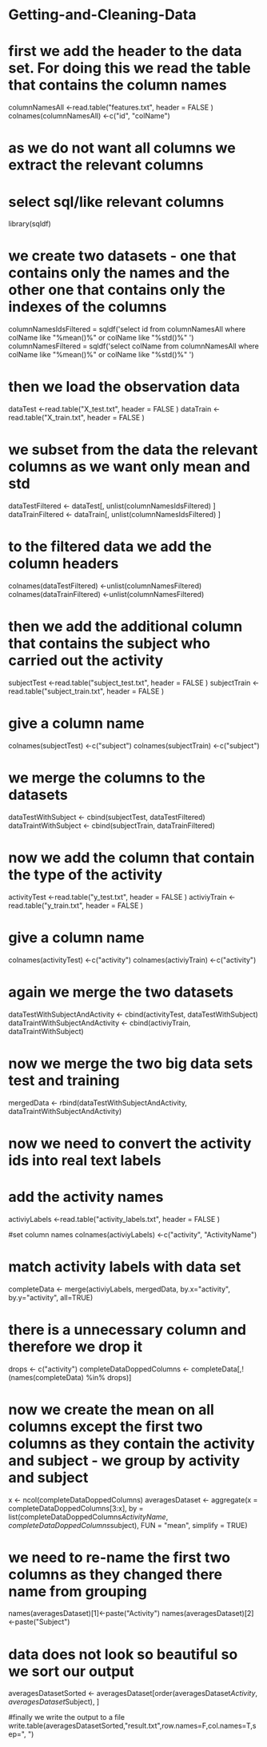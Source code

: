 Getting-and-Cleaning-Data
=========================





# first we add the header to the data set. For doing this we read the table that contains the column names

columnNamesAll <-read.table("features.txt", header = FALSE )
colnames(columnNamesAll) <-c("id", "colName")

# as we do not want all columns we extract the relevant columns
# select sql/like relevant columns

library(sqldf) 

# we create two datasets - one that contains only the names and the other one that contains only the indexes of the columns
columnNamesIdsFiltered = sqldf('select id from columnNamesAll where colName like "%mean()%" or colName like "%std()%" ')
columnNamesFiltered = sqldf('select colName from columnNamesAll where colName like "%mean()%" or colName like "%std()%" ')

# then we load the observation data
dataTest <-read.table("X_test.txt", header = FALSE )
dataTrain <-read.table("X_train.txt", header = FALSE )

# we subset from the data the relevant columns as we want only mean and std
dataTestFiltered <- dataTest[, unlist(columnNamesIdsFiltered) ]
dataTrainFiltered <- dataTrain[, unlist(columnNamesIdsFiltered) ]

# to the filtered data we add the column headers
colnames(dataTestFiltered) <-unlist(columnNamesFiltered)
colnames(dataTrainFiltered) <-unlist(columnNamesFiltered)

# then we add the additional column that contains the subject who carried out the activity
subjectTest <-read.table("subject_test.txt", header = FALSE )
subjectTrain <-read.table("subject_train.txt", header = FALSE )

# give a column name
colnames(subjectTest) <-c("subject")
colnames(subjectTrain) <-c("subject")


# we merge the columns to the datasets
dataTestWithSubject <-  cbind(subjectTest, dataTestFiltered) 
dataTraintWithSubject <-  cbind(subjectTrain, dataTrainFiltered) 

# now we add the column that contain the type of the activity
activityTest <-read.table("y_test.txt", header = FALSE )
activiyTrain <-read.table("y_train.txt", header = FALSE )

# give a column name
colnames(activityTest) <-c("activity")
colnames(activiyTrain) <-c("activity")

# again we merge the two datasets
dataTestWithSubjectAndActivity <-  cbind(activityTest, dataTestWithSubject) 
dataTraintWithSubjectAndActivity <-  cbind(activiyTrain, dataTraintWithSubject) 

# now we merge the two big data sets test and training
mergedData <- rbind(dataTestWithSubjectAndActivity, dataTraintWithSubjectAndActivity) 

# now we need to convert the activity ids into real text labels
# add the activity names
activiyLabels <-read.table("activity_labels.txt", header = FALSE )

#set column names
colnames(activiyLabels) <-c("activity", "ActivityName")

# match activity labels with data set
completeData <- merge(activiyLabels, mergedData, by.x="activity", by.y="activity", all=TRUE)

# there is a unnecessary column and therefore we drop it
drops <- c("activity")
completeDataDoppedColumns <- completeData[,!(names(completeData) %in% drops)]

# now we create the mean on all columns except the first two columns as they contain the activity and subject - we group by activity and subject
x <- ncol(completeDataDoppedColumns)
averagesDataset <- aggregate(x = completeDataDoppedColumns[3:x], by = list(completeDataDoppedColumns$ActivityName, completeDataDoppedColumns$subject), FUN = "mean", simplify = TRUE)

# we need to re-name the first two columns as they changed there name from grouping
names(averagesDataset)[1]<-paste("Activity")
names(averagesDataset)[2]<-paste("Subject")

# data does not look so beautiful so we sort our output
averagesDatasetSorted <- averagesDataset[order(averagesDataset$Activity, averagesDataset$Subject), ]

#finally we write the output to a file
write.table(averagesDatasetSorted,"result.txt",row.names=F,col.names=T,sep=", ") 
